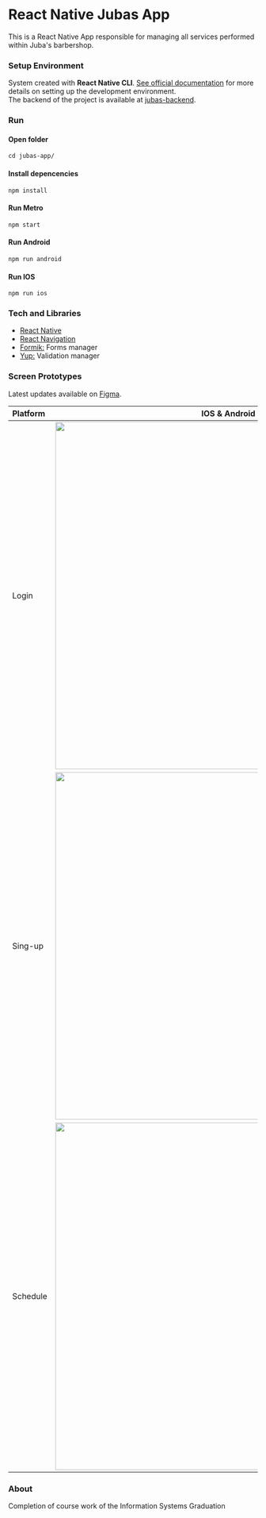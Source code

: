 # React Native Jubas App
This is a React Native App responsible for managing all services performed within Juba's barbershop.

### Setup Environment
System created with **React Native CLI**. [See official documentation](https://reactnative.dev/docs/environment-setup) for more details on setting up the development environment.  
The backend of the project is available at [jubas-backend](https://github.com/marcelo-de-santana/jubas-backend).

### Run
#### Open folder
    cd jubas-app/

#### Install depencencies
    npm install
    
#### Run Metro
    npm start
    
#### Run Android
    npm run android
    
#### Run IOS
    npm run ios
    
### Tech and Libraries
- [React Native](https://reactnative.dev/)
- [React Navigation](https://reactnavigation.org/)
- [Formik:](https://formik.org/) Forms manager
- [Yup:](https://www.npmjs.com/package/yup) Validation manager

### Screen Prototypes
Latest updates available on [Figma](https://www.figma.com/file/5ilvDi7rBbEM8hG74pETXk/Barber-App).

Platform | **IOS** & **Android**
:--- | :---: 
Login       | <img src="https://github.com/marcelo-de-santana/jubas-app/blob/master/src/documents/images/Login.png?raw=true" height="700"/> 
Sing-up     | <img src="https://github.com/marcelo-de-santana/jubas-app/blob/master/src/documents/images/Sing-up.png?raw=true" height="700"/>
Schedule    | <img src="https://github.com/marcelo-de-santana/jubas-app/blob/master/src/documents/images/Schedule.png?raw=true" height="700"/>

### About
Completion of course work of the Information Systems Graduation

